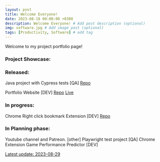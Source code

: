 ```yaml
---
layout: post
title: Welcome Everyone!
date: 2023-08-18 00:00:00 +0300
description: Welcome Everyone! # Add post description (optional)
img: software.jpg # Add image post (optional)
tags: [Productivity, Software] # add tag
---
```

Welcome to my project portfolio page!

### Project Showcase:

### Released:

Java project with Cypress tests [QA]
[Repo](https://github.com/PowerOf/spring-petclinic-fork)

Portfolio Website [DEV]
[Repo](https://github.com/PowerOf/powerof.github.io) [Live](https://powerof.github.io/)

### In progress:

Chrome Right click bookmark Extension [DEV]
[Repo](https://github.com/PowerOf/Chrome-Right-Click-Bookmark-Extension)

### In Planning phase:

Youtube channel and Patreon. [other]
Playwright test project [QA]
Chrome Extension Game Performance Predictor [DEV]

[Latest update: 2023-08-29](/_posts/2023-08-29-multiple%20project%20updates.markdown)
